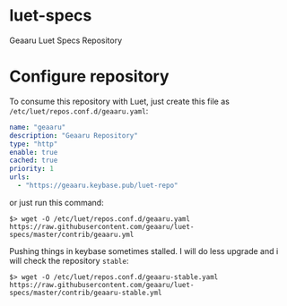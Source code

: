 # luet-specs
Geaaru Luet Specs Repository

# Configure repository

To consume this repository with Luet, just create this file as `/etc/luet/repos.conf.d/geaaru.yaml`:

```yaml
name: "geaaru"
description: "Geaaru Repository"
type: "http"
enable: true
cached: true
priority: 1
urls:
  - "https://geaaru.keybase.pub/luet-repo"
```

or just run this command:

```shell
$> wget -O /etc/luet/repos.conf.d/geaaru.yaml https://raw.githubusercontent.com/geaaru/luet-specs/master/contrib/geaaru.yml
```

Pushing things in keybase sometimes stalled. I will do less upgrade and i will check the repository `stable`:

```shell
$> wget -O /etc/luet/repos.conf.d/geaaru-stable.yaml https://raw.githubusercontent.com/geaaru/luet-specs/master/contrib/geaaru-stable.yml
```
